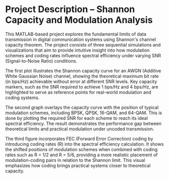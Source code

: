 # Project Description – Shannon Capacity and Modulation Analysis
This MATLAB-based project explores the fundamental limits of data transmission in digital communication systems using Shannon's channel capacity theorem. The project consists of three sequential simulations and visualizations that aim to provide intuitive insight into how modulation schemes and coding rates influence spectral efficiency under varying SNR (Signal-to-Noise Ratio) conditions.

The first plot illustrates the Shannon capacity curve for an AWGN (Additive White Gaussian Noise) channel, showing the theoretical maximum bit rate (in bps/Hz) achievable without error at different SNR levels. Key capacity markers, such as the SNR required to achieve 1 bps/Hz and 4 bps/Hz, are highlighted to serve as reference points for real-world modulation and coding systems.

The second graph overlays the capacity curve with the position of typical modulation schemes, including BPSK, QPSK, 16-QAM, and 64-QAM. This is done by plotting the required SNR for each scheme to reach its ideal spectral efficiency. The result demonstrates the performance gap between theoretical limits and practical modulation under uncoded transmission.

The third figure incorporates FEC (Forward Error Correction) coding by introducing coding rates (R) into the spectral efficiency calculation. It shows the shifted positions of modulation schemes when combined with coding rates such as R = 1/2 and R = 5/6, providing a more realistic placement of modulation-coding pairs in relation to the Shannon limit. This visual emphasizes how coding brings practical systems closer to theoretical capacity.
